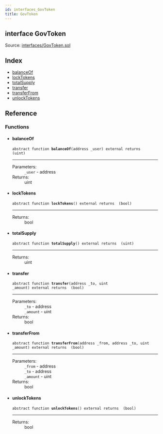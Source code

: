 ```yaml
---
id: interfaces_GovToken
title: GovToken
---
```


<div class="contract-doc"><div class="contract"><h2 class="contract-header"><span class="contract-kind">interface</span> GovToken</h2><div class="source">Source: <a href="https://github.com/MyBitFoundation/MyBit-Network.tech//blob/v0.1.9/contracts/interfaces/GovToken.sol" target="_blank">interfaces/GovToken.sol</a></div></div><div class="index"><h2>Index</h2><ul><li><a href="interfaces_GovToken.html#balanceOf">balanceOf</a></li><li><a href="interfaces_GovToken.html#lockTokens">lockTokens</a></li><li><a href="interfaces_GovToken.html#totalSupply">totalSupply</a></li><li><a href="interfaces_GovToken.html#transfer">transfer</a></li><li><a href="interfaces_GovToken.html#transferFrom">transferFrom</a></li><li><a href="interfaces_GovToken.html#unlockTokens">unlockTokens</a></li></ul></div><div class="reference"><h2>Reference</h2><div class="functions"><h3>Functions</h3><ul><li><div class="item function"><span id="balanceOf" class="anchor-marker"></span><h4 class="name">balanceOf</h4><div class="body"><code class="signature"><span>abstract </span>function <strong>balanceOf</strong><span>(address _user) </span><span>external </span><span>returns  (uint) </span></code><hr/><dl><dt><span class="label-parameters">Parameters:</span></dt><dd><div><code>_user</code> - address</div></dd><dt><span class="label-return">Returns:</span></dt><dd>uint</dd></dl></div></div></li><li><div class="item function"><span id="lockTokens" class="anchor-marker"></span><h4 class="name">lockTokens</h4><div class="body"><code class="signature"><span>abstract </span>function <strong>lockTokens</strong><span>() </span><span>external </span><span>returns  (bool) </span></code><hr/><dl><dt><span class="label-return">Returns:</span></dt><dd>bool</dd></dl></div></div></li><li><div class="item function"><span id="totalSupply" class="anchor-marker"></span><h4 class="name">totalSupply</h4><div class="body"><code class="signature"><span>abstract </span>function <strong>totalSupply</strong><span>() </span><span>external </span><span>returns  (uint) </span></code><hr/><dl><dt><span class="label-return">Returns:</span></dt><dd>uint</dd></dl></div></div></li><li><div class="item function"><span id="transfer" class="anchor-marker"></span><h4 class="name">transfer</h4><div class="body"><code class="signature"><span>abstract </span>function <strong>transfer</strong><span>(address _to, uint _amount) </span><span>external </span><span>returns  (bool) </span></code><hr/><dl><dt><span class="label-parameters">Parameters:</span></dt><dd><div><code>_to</code> - address</div><div><code>_amount</code> - uint</div></dd><dt><span class="label-return">Returns:</span></dt><dd>bool</dd></dl></div></div></li><li><div class="item function"><span id="transferFrom" class="anchor-marker"></span><h4 class="name">transferFrom</h4><div class="body"><code class="signature"><span>abstract </span>function <strong>transferFrom</strong><span>(address _from, address _to, uint _amount) </span><span>external </span><span>returns  (bool) </span></code><hr/><dl><dt><span class="label-parameters">Parameters:</span></dt><dd><div><code>_from</code> - address</div><div><code>_to</code> - address</div><div><code>_amount</code> - uint</div></dd><dt><span class="label-return">Returns:</span></dt><dd>bool</dd></dl></div></div></li><li><div class="item function"><span id="unlockTokens" class="anchor-marker"></span><h4 class="name">unlockTokens</h4><div class="body"><code class="signature"><span>abstract </span>function <strong>unlockTokens</strong><span>() </span><span>external </span><span>returns  (bool) </span></code><hr/><dl><dt><span class="label-return">Returns:</span></dt><dd>bool</dd></dl></div></div></li></ul></div></div></div>
